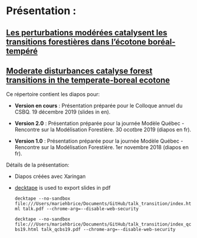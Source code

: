 # Présentation :

## [Les perturbations modérées catalysent les transitions forestières dans l’écotone boréal-tempéré](https://mhbrice.github.io/talk_transition/index.html#1)  
## [Moderate disturbances catalyse forest transitions in the temperate-boreal ecotone](https://mhbrice.github.io/talk_transition/index_qcbs19.html#1)

Ce répertoire contient les diapos pour:

- **Version en cours** : Présentation préparée pour le Colloque annuel du CSBQ. 19 décembre 2019 (slides in en).

- **Version 2.0** : Présentation préparée pour la journée Modèle Québec - Rencontre sur la Modélisation Forestière. 30 ocotbre 2019 (diapos en fr).

- **Version 1.0** : Présentation préparée pour la journée Modèle Québec - Rencontre sur la Modélisation Forestière. 1er novembre 2018 (diapos en fr).


Détails de la présentation:

- Diapos créées avec Xaringan

- [decktape](https://github.com/astefanutti/decktape) is used to export slides in pdf

  `decktape --no-sandbox file:///Users/mariehbrice/Documents/GitHub/talk_transition/index.html talk.pdf --chrome-arg=--disable-web-security`
  
  `decktape --no-sandbox file:///Users/mariehbrice/Documents/GitHub/talk_transition/index_qcbs19.html talk_qcbs19.pdf --chrome-arg=--disable-web-security`
